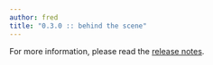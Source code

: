 ```yaml
---
author: fred
title: "0.3.0 :: behind the scene"
---
```


For more information, please read the [release notes][changelog].

[changelog]: https://github.com/RVTR/rvtr/releases/tag/0.3.0 "0.3.0"
